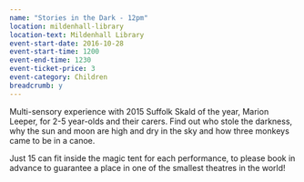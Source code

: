 ```yaml
---
name: "Stories in the Dark - 12pm"
location: mildenhall-library
location-text: Mildenhall Library
event-start-date: 2016-10-28
event-start-time: 1200
event-end-time: 1230
event-ticket-price: 3
event-category: Children
breadcrumb: y
---
```


Multi-sensory experience with 2015 Suffolk Skald of the year, Marion Leeper, for 2-5 year-olds and their carers. Find out who stole the darkness, why the sun and moon are high and dry in the sky and how three monkeys came to be in a canoe.

Just 15 can fit inside the magic tent for each performance, to please book in advance to guarantee a place in one of the smallest theatres in the world!
